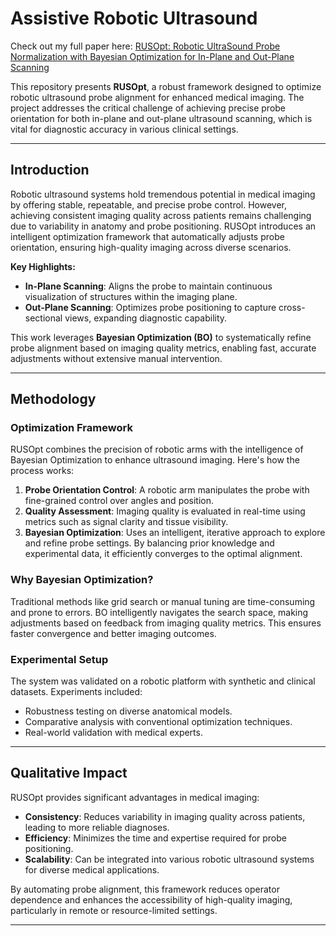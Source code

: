 # Assistive Robotic UItrasound

Check out my full paper here: [RUSOpt: Robotic UltraSound Probe Normalization with Bayesian Optimization for In-Plane and Out-Plane Scanning]("https://ieeexplore.ieee.org/document/10260479")

This repository presents **RUSOpt**, a robust framework designed to optimize robotic ultrasound probe alignment for enhanced medical imaging. The project addresses the critical challenge of achieving precise probe orientation for both in-plane and out-plane ultrasound scanning, which is vital for diagnostic accuracy in various clinical settings.

---

## Introduction

Robotic ultrasound systems hold tremendous potential in medical imaging by offering stable, repeatable, and precise probe control. However, achieving consistent imaging quality across patients remains challenging due to variability in anatomy and probe positioning. RUSOpt introduces an intelligent optimization framework that automatically adjusts probe orientation, ensuring high-quality imaging across diverse scenarios.

**Key Highlights:**
- **In-Plane Scanning**: Aligns the probe to maintain continuous visualization of structures within the imaging plane.
- **Out-Plane Scanning**: Optimizes probe positioning to capture cross-sectional views, expanding diagnostic capability.

This work leverages **Bayesian Optimization (BO)** to systematically refine probe alignment based on imaging quality metrics, enabling fast, accurate adjustments without extensive manual intervention.

---

## Methodology

### Optimization Framework
RUSOpt combines the precision of robotic arms with the intelligence of Bayesian Optimization to enhance ultrasound imaging. Here's how the process works:
1. **Probe Orientation Control**: A robotic arm manipulates the probe with fine-grained control over angles and position.
2. **Quality Assessment**: Imaging quality is evaluated in real-time using metrics such as signal clarity and tissue visibility.
3. **Bayesian Optimization**: Uses an intelligent, iterative approach to explore and refine probe settings. By balancing prior knowledge and experimental data, it efficiently converges to the optimal alignment.

### Why Bayesian Optimization?
Traditional methods like grid search or manual tuning are time-consuming and prone to errors. BO intelligently navigates the search space, making adjustments based on feedback from imaging quality metrics. This ensures faster convergence and better imaging outcomes.

### Experimental Setup
The system was validated on a robotic platform with synthetic and clinical datasets. Experiments included:
- Robustness testing on diverse anatomical models.
- Comparative analysis with conventional optimization techniques.
- Real-world validation with medical experts.

---

## Qualitative Impact

RUSOpt provides significant advantages in medical imaging:
- **Consistency**: Reduces variability in imaging quality across patients, leading to more reliable diagnoses.
- **Efficiency**: Minimizes the time and expertise required for probe positioning.
- **Scalability**: Can be integrated into various robotic ultrasound systems for diverse medical applications.

By automating probe alignment, this framework reduces operator dependence and enhances the accessibility of high-quality imaging, particularly in remote or resource-limited settings.

---
